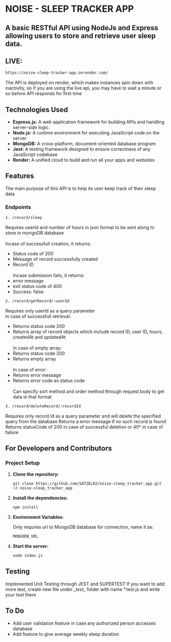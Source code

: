 # NOISE - SLEEP TRACKER APP

## A basic RESTful API using NodeJs and Express allowing users to store and retrieve user sleep data.

## LIVE:

   ```bash
   https://noise-sleep-tracker-app.onrender.com/
   ```
   The API is deployed on render, which makes instances spin down with inactivity, so if you are using the live api, you may have to wait a minute or so before API responds for first time

## Technologies Used

- **Express.js:** A web application framework for building APIs and handling server-side logic.
- **Node.js:** A runtime environment for executing JavaScript code on the server.
- **MongoDB:** A cross-platform, document-oriented database program
- **Jest:** A testing framework designed to ensure correctness of any JavaScript codebase
- **Render:** A unified cloud to build and run all your apps and websites

## Features

The main purpose of this API is to help its user keep track of their sleep data

### Endpoints

```bash
1. /record/sleep
```
Requires userId and number of hours in json format to be sent along to store in mongoDB database<br>
<br>Incase of successfull creation, it returns:
- Status code of 200
- Message of record successfully created
- Record ID
<br><br>Incase submission fails, it returns:
- error message
- exit status code of 400
- Success: false

```bash
2. /record/getRecord/:userId
```
Requires only userId as a query parameter<br>
In case of successfull retrieval:
- Returns status code 200
- Returns array of record objects which include record ID, user ID, hours, createdAt and updatedAt<br><br>
In case of empty array:
- Returns status code 200
- Returns empty array<br><br>
In case of error:
- Returns error message
- Returns error code as status code<br><br>
Can specify sort method and order method through request body to get data in that format

```bash
3. /record/deleteRecord/:recordId
```
Requires only record Id as a query parameter and will delete the specified query from the database
Returns a error message if no such record is found
Returns statusCode of 200 in case of successful deletion or 40* in case of failure

## For Developers and Contributors

### Project Setup

1. **Clone the repository:**

    ```bash
    git clone https://github.com/SATZEL02/noise-sleep_tracker_app.git
    cd noise-sleep_tracker_app

2. **Install the dependencies:**
 
   ```bash
   npm install
   
3. **Environment Variables:**

   Only requires url to MongoDB database for connection, name it as:
   ```bash
   MONGODB_URL

4. **Start the server:**
  
   ```bash
   node index.js


## Testing

   Implemented Unit Testing through JEST and SUPERTEST
   If you want to add more test, create new file under _\_test__ folder with name *.test.js and write your test there

## To Do

* Add user validation feature in case any authorized person accesses database
* Add feature to give average weekly sleep duration
